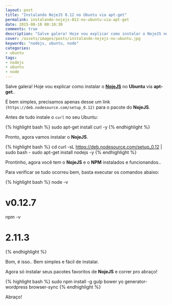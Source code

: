 ```yaml
---
layout: post
title: "Instalando NojeJS 0.12 no Ubuntu via apt-get"
permalink: instalando-nojejs-012-no-ubuntu-via-apt-get
date: 2015-08-10 00:10:30
comments: true
description: "Salve galera! Hoje vou explicar como instalar o NojeJS no Ubuntu via apt-get"
cover: /assets/images/posts/instalando-nojejs-no-ubuntu.jpg
keywords: "nodejs, ubuntu, node"
categories:
- ubuntu
tags:
- nodejs
- ubuntu
- node
---
```


Salve galera! Hoje vou explicar como instalar o **[NojeJS](https://nodejs.org/)** no **Ubuntu** via **apt-get**..

É bem simples, precisamos apenas desse um link `(https://deb.nodesource.com/setup_0.12)` para o pacote do **NojeJS**.

Antes de tudo instale o `curl` no seu Ubuntu:

{% highlight bash %}
sudo apt-get install curl -y
{% endhighlight %}

Pronto, agora vamos instalar o **NojeJS**.

{% highlight bash %}
cd
curl -sL https://deb.nodesource.com/setup_0.12 | sudo bash -
sudo apt-get install nodejs -y
{% endhighlight %}

Prontinho, agora você tem o **NojeJS** e o **NPM** instalados e funcionandos..

Para verificar se tudo ocorreu bem, basta executar os comandos abaixo:

{% highlight bash %}
node -v
# v0.12.7
npm -v
# 2.11.3
{% endhighlight %}

Bom, é isso.. Bem simples e fácil de instalar.

Agora só instalar seus pacotes favoritos de **NojeJS** e correr pro abraço!


{% highlight bash %}
sudo npm install -g gulp bower yo generator-wordpress browser-sync
{% endhighlight %}

Abraço!
